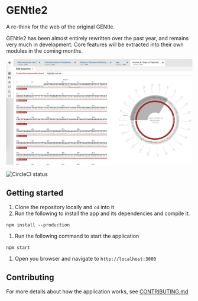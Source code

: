 # GENtle2

A re-think for the web of the original GENtle. 

GENtle2 has been almost entirely rewritten over the past year, and remains 
very much in development. Core features will be extracted into their own modules 
in the coming months.

![GENtle2 screenshot](./screenshot.png?raw=true)

![CircleCI status](https://circleci.com/gh/Synbiota/GENtle2.svg?style=shield&circle-token=38f6a2ad9be191444f2c72b5b5335f084468d1cc)

## Getting started

1. Clone the repository locally and `cd` into it
1. Run the following to install the app and its dependencies and compile it.

  ```shell
  npm install --production
  ```
1. Run the following command to start the application

  ```shell
  npm start
  ```
1. Open you browser and navigate to `http://localhost:3000`


## Contributing

For more details about how the application works, see [CONTRIBUTING.md](CONTRIBUTING.md)
